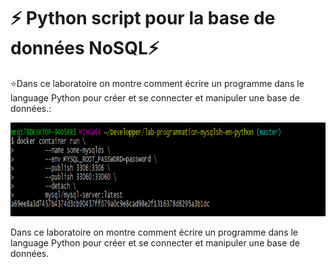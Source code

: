 
# :zap: Python script pour la base de données NoSQL:zap: 
:star:Dans ce laboratoire on montre comment écrire un programme dans le language Python pour créer et se connecter et manipuler une base de données.:

<img src=images/1.png  alt="alt text" width="800" height="150">


Dans ce laboratoire on montre comment écrire un programme dans le language Python pour créer et se connecter et manipuler une base de données.
